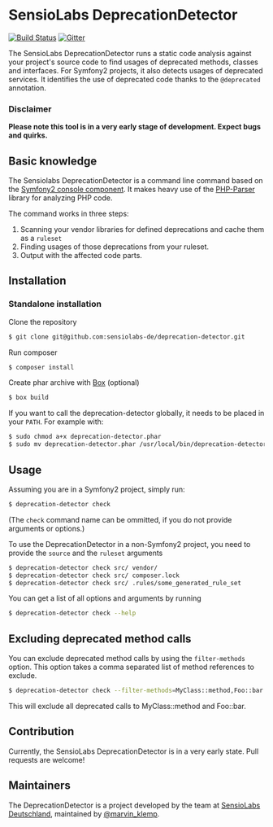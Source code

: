 # SensioLabs DeprecationDetector

[![Build Status](https://img.shields.io/travis/sensiolabs-de/deprecation-detector/master.svg?style=flat-square)](https://travis-ci.org/sensiolabs-de/deprecation-detector)
[![Gitter](https://badges.gitter.im/Join%20Chat.svg)](https://gitter.im/sensiolabs-de/deprecation-detector?utm_source=badge&utm_medium=badge&utm_campaign=pr-badge)

The SensioLabs DeprecationDetector runs a static code analysis against your project's source code to find usages of deprecated methods, classes and interfaces. For Symfony2 projects, it also detects usages of deprecated services.
It identifies the use of deprecated code thanks to the `@deprecated` annotation.

### Disclaimer

**Please note this tool is in a very early stage of development. Expect bugs and quirks.** 

## Basic knowledge

The Sensiolabs DeprecationDetector is a command line command based on the [Symfony2 console component](https://github.com/symfony/Console).
It makes heavy use of the [PHP-Parser](https://github.com/nikic/PHP-Parser) library for analyzing PHP code.  

The command works in three steps:

1. Scanning your vendor libraries for defined deprecations and cache them as a `ruleset`
2. Finding usages of those deprecations from your ruleset.
3. Output with the affected code parts.

## Installation

### Standalone installation

Clone the repository

```bash
$ git clone git@github.com:sensiolabs-de/deprecation-detector.git
```

Run composer

```bash
$ composer install
```

Create phar archive with [Box](http://box-project.github.io/box2/) (optional)

```bash
$ box build
```

If you want to call the deprecation-detector globally, it needs to be placed in your `PATH`. For example with:

```bash
$ sudo chmod a+x deprecation-detector.phar
$ sudo mv deprecation-detector.phar /usr/local/bin/deprecation-detector
```

## Usage

Assuming you are in a Symfony2 project, simply run:

```bash
$ deprecation-detector check
```

(The `check` command name can be ommitted, if you do not provide arguments or options.)

To use the DeprecationDetector in a non-Symfony2 project, you need to provide the `source` and the `ruleset` arguments

```bash
$ deprecation-detector check src/ vendor/
$ deprecation-detector check src/ composer.lock
$ deprecation-detector check src/ .rules/some_generated_rule_set
```

You can get a list of all options and arguments by running

```bash
$ deprecation-detector check --help
```

## Excluding deprecated method calls

You can exclude deprecated method calls by using the `filter-methods` option. This option takes a comma separated list of method references to exclude.

```bash
$ deprecation-detector check --filter-methods=MyClass::method,Foo::bar src/ vendor/
```

This will exclude all deprecated calls to MyClass::method and Foo::bar.


## Contribution

Currently, the SensioLabs DeprecationDetector is in a very early state. Pull requests are welcome!


## Maintainers

The DeprecationDetector is a project developed by the team at [SensioLabs Deutschland](http://sensiolabs.de/), maintained by [@marvin_klemp](https://twitter.com/marvin_klemp).
